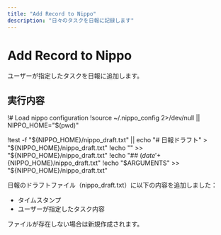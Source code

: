 ```yaml
---
title: "Add Record to Nippo"
description: "日々のタスクを日報に記録します"
---
```


# Add Record to Nippo

ユーザーが指定したタスクを日報に追加します。

## 実行内容

!# Load nippo configuration
!source ~/.nippo_config 2>/dev/null || NIPPO_HOME="$(pwd)"

!test -f "${NIPPO_HOME}/nippo_draft.txt" || echo "# 日報ドラフト" > "${NIPPO_HOME}/nippo_draft.txt"
!echo "" >> "${NIPPO_HOME}/nippo_draft.txt"
!echo "## $(date '+%Y-%m-%d %H:%M:%S')" >> "${NIPPO_HOME}/nippo_draft.txt"
!echo "$ARGUMENTS" >> "${NIPPO_HOME}/nippo_draft.txt"

日報のドラフトファイル（nippo_draft.txt）に以下の内容を追加しました：
- タイムスタンプ
- ユーザーが指定したタスク内容

ファイルが存在しない場合は新規作成されます。